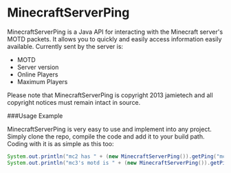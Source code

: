 MinecraftServerPing
===================

MinecraftServerPing is a Java API for interacting with the Minecraft server's MOTD packets. It allows you to quickly and easily access information easily available. Currently sent by the server is:

 - MOTD
 - Server version
 - Online Players
 - Maximum Players
 
Please note that MinecraftServerPing is copyright 2013 jamietech and all copyright notices must remain intact in source.

###Usage Example

MinecraftServerPing is very easy to use and implement into any project. Simply clone the repo, compile the code and add it to your build path. Coding with it is as simple as this too:

```java
System.out.println("mc2 has " + (new MinecraftServerPing()).getPing("mc2.joe.to").getOnlinePlayers() + " online users.");
System.out.println("mc3's motd is " + (new MinecraftServerPing()).getPing("mc3.joe.to").getMotd();
```
